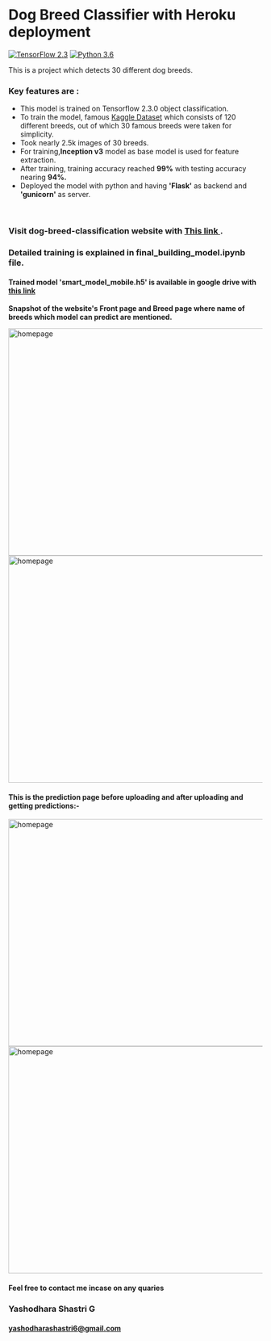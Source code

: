 # Dog Breed Classifier with Heroku deployment
[![TensorFlow 2.3](https://img.shields.io/badge/TensorFlow-2.3-FF6F00?logo=tensorflow)](https://github.com/tensorflow/tensorflow/releases/tag/v2.3.0)
[![Python 3.6](https://img.shields.io/badge/Python-3.6-3776AB)](https://www.python.org/downloads/release/python-360/)<br>

This is a project which detects 30 different dog breeds.

### Key features are :

<ul>
  <li> This model is trained on Tensorflow 2.3.0 object classification.</li>
  <li> To train the model, famous <a href="https://www.kaggle.com/c/dog-breed-identification/data">Kaggle Dataset</a> which consists of 120 different breeds, out of which 30 famous breeds were taken for simplicity.</li>
  <li> Took nearly 2.5k images of 30 breeds.</li>
  <li> For training,<b>Inception v3</b> model as base model is used for feature extraction.</li>
  <li> After training, training accuracy reached <b>99%</b> with testing accuracy nearing <b>94%.</b></li>
  <li> Deployed the model with python and having <b>'Flask'</b> as backend and <b>'gunicorn'</b> as server.</li>
</ul>
<br>

<h3><b>Visit dog-breed-classification website with <a href ="https://dog-breeds-detector.herokuapp.com/"> This link </a>.</b></h3>
<h3> Detailed training is explained in final_building_model.ipynb file. </h3>
<h4>Trained model 'smart_model_mobile.h5' is available in google drive with <a href="https://drive.google.com/drive/folders/1RE_mwLyMT_rVyvokb5OPnHKOQXRWvZu5?usp=sharing">this link</a></h4>



<b>Snapshot of the website's Front page and Breed page where name of breeds which model can predict are mentioned.</b>

  <img src="https://github.com/yshastri66/dog-breed-classifier/blob/main/static/website%20photos/Screenshot%20from%202020-11-27%2018-26-14.png" alt="homepage"  width="800" height="450">
  <img src="https://github.com/yshastri66/dog-breed-classifier/blob/main/static/website%20photos/Screenshot%20from%202020-11-27%2018-26-18.png" alt="homepage"      width="800" height="450">
<br>
<h4>This is the prediction page before uploading and after uploading and getting predictions:-<br></h4>

  <img src="https://github.com/yshastri66/dog-breed-classifier/blob/main/static/website%20photos/Screenshot%20from%202020-11-27%2018-26-28.png" alt="homepage" width="800" height="450">
  <img src="https://github.com/yshastri66/dog-breed-classifier/blob/main/static/website%20photos/Screenshot%20from%202020-11-27%2018-26-49.png" alt="homepage" width="800" height="450">

#### Feel free to contact me incase on any quaries
### Yashodhara Shastri G
#### yashodharashastri6@gmail.com
